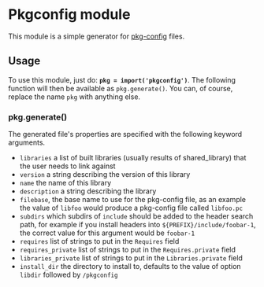 # Pkgconfig module

This module is a simple generator for [pkg-config](https://pkg-config.freedesktop.org/) files.

## Usage

To use this module, just do: **`pkg = import('pkgconfig')`**. The following function will then be available as `pkg.generate()`. You can, of course, replace the name `pkg` with anything else.

### pkg.generate()

The generated file's properties are specified with the following keyword arguments.

- `libraries` a list of built libraries (usually results of shared_library) that the user needs to link against
- `version` a string describing the version of this library
- `name` the name of this library
- `description` a string describing the library
- `filebase`, the base name to use for the pkg-config file, as an example the value of `libfoo` would produce a pkg-config file called `libfoo.pc`
- `subdirs` which subdirs of `include` should be added to the header search path, for example if you install headers into `${PREFIX}/include/foobar-1`, the correct value for this argument would be `foobar-1`
- `requires` list of strings to put in the `Requires` field
- `requires_private` list of strings to put in the `Requires.private` field
- `libraries_private` list of strings to put in the `Libraries.private` field
- `install_dir` the directory to install to, defaults to the value of option `libdir` followed by `/pkgconfig`
